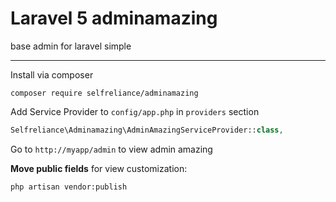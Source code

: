Laravel 5 adminamazing
======================
base admin for laravel
simple


-----------------
Install via composer
```
composer require selfreliance/adminamazing
```

Add Service Provider to `config/app.php` in `providers` section
```php
Selfreliance\Adminamazing\AdminAmazingServiceProvider::class,
```


Go to `http://myapp/admin` to view admin amazing

**Move public fields** for view customization:

```
php artisan vendor:publish
``` 
